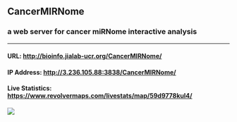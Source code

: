 ## CancerMIRNome
### a web server for cancer miRNome interactive analysis
---

#### URL: http://bioinfo.jialab-ucr.org/CancerMIRNome/

#### IP Address: http://3.236.105.88:3838/CancerMIRNome/

#### Live Statistics: https://www.revolvermaps.com/livestats/map/59d9778kul4/

![](https://github.com/rli012/CancerMIRNome/blob/master/www/img/CancerMIRNome_page.jpg)
